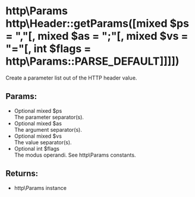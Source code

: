# http\Params http\Header::getParams([mixed $ps = ","[, mixed $as = ";"[, mixed $vs = "="[, int $flags = http\Params::PARSE_DEFAULT]]]])

Create a parameter list out of the HTTP header value.

## Params:

* Optional mixed $ps  
  The parameter separator(s).
* Optional mixed $as  
  The argument separator(s).
* Optional mixed $vs  
  The value separator(s).
* Optional int $flags  
  The modus operandi. See http\Params constants.

## Returns:

* http\Params instance
